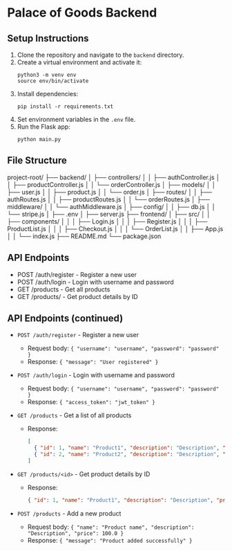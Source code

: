 # Palace of Goods Backend

## Setup Instructions

1. Clone the repository and navigate to the `backend` directory.
2. Create a virtual environment and activate it:
    ```
    python3 -m venv env
    source env/bin/activate
    ```
3. Install dependencies:
    ```
    pip install -r requirements.txt
    ```
4. Set environment variables in the `.env` file.
5. Run the Flask app:
    ```
    python main.py
    ```
## File Structure
project-root/
├── backend/
│   ├── controllers/
│   │   ├── authController.js
│   │   ├── productController.js
│   │   └── orderController.js
│   ├── models/
│   │   ├── user.js
│   │   ├── product.js
│   │   └── order.js
│   ├── routes/
│   │   ├── authRoutes.js
│   │   ├── productRoutes.js
│   │   └── orderRoutes.js
│   ├── middleware/
│   │   └── authMiddleware.js
│   ├── config/
│   │   ├── db.js
│   │   └── stripe.js
│   ├── .env
│   ├── server.js
├── frontend/
│   ├── src/
│   │   ├── components/
│   │   │   ├── Login.js
│   │   │   ├── Register.js
│   │   │   ├── ProductList.js
│   │   │   ├── Checkout.js
│   │   │   └── OrderList.js
│   │   ├── App.js
│   │   └── index.js
├── README.md
└── package.json

## API Endpoints

- POST /auth/register - Register a new user
- POST /auth/login - Login with username and password
- GET /products - Get all products
- GET /products/<id> - Get product details by ID
## API Endpoints (continued)

- `POST /auth/register` - Register a new user
  - Request body: `{ "username": "username", "password": "password" }`
  - Response: `{ "message": "User registered" }`

- `POST /auth/login` - Login with username and password
  - Request body: `{ "username": "username", "password": "password" }`
  - Response: `{ "access_token": "jwt_token" }`

- `GET /products` - Get a list of all products
  - Response: 
    ```json
    [
      { "id": 1, "name": "Product1", "description": "Description", "price": 100.0 },
      { "id": 2, "name": "Product2", "description": "Description", "price": 150.0 }
    ]
    ```

- `GET /products/<id>` - Get product details by ID
  - Response: 
    ```json
    { "id": 1, "name": "Product1", "description": "Description", "price": 100.0 }
    ```

- `POST /products` - Add a new product
  - Request body: `{ "name": "Product name", "description": "Description", "price": 100.0 }`
  - Response: `{ "message": "Product added successfully" }`
